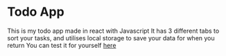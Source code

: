 # Todo App

This is my todo app made in react with Javascript
It has 3 different tabs to sort your tasks, and utilises local storage to save your data for when you return
You can test it for yourself <a href = "https://todoapp-ferdiamt.netlify.app/">here</a>
